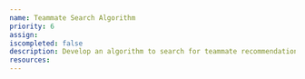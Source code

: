 ```yaml
---
name: Teammate Search Algorithm
priority: 6
assign: 
iscompleted: false
description: Develop an algorithm to search for teammate recommendations (according to language, address, preferred tasks & proficiency level etc.)
resources: 
---
```

